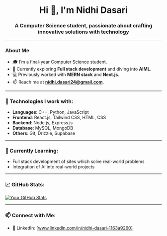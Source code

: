 <h1 align="center">Hi 👋, I'm Nidhi Dasari</h1>
<h3 align="center">A Computer Science student, passionate about crafting innovative solutions with technology</h3>

---

### About Me
- 🎓 I’m a final-year Computer Science student.
- 🌱 Currently exploring **Full stack development** and diving into **AIML**.
- 💻 Previously worked with **MERN stack** and **Next.js**.
- 📫 Reach me at **nidhi.dasari24@gmail.com**.

---

### 🔧 Technologies I work with:
- **Languages**: C++, Python, JavaScript
- **Frontend**: React.js, Tailwind CSS, HTML, CSS
- **Backend**: Node.js, Express.js
- **Database**: MySQL, MongoDB
- **Others**: Git, Drizzle, Supabase

---

### 🌱 Currently Learning:
- Full stack development of sites which solve real-world problems
- Integration of AI into real-world projects

---

### 📈 GitHub Stats:
[![Your GitHub Stats](https://github-readme-stats.vercel.app/api?username=Nidhi8828&show_icons=true&theme=dark)](https://github.com/Nidhi8828)

---

### 📫 Connect with Me:
- 💼 LinkedIn: [www.linkedin.com/in/nidhi-dasari-1163a9260]

<!--
**Nidhi8828/Nidhi8828** is a ✨ _special_ ✨ repository because its `README.md` (this file) appears on your GitHub profile.

Here are some ideas to get you started:

- 🔭 I’m currently working on ...
- 🌱 I’m currently learning ...
- 👯 I’m looking to collaborate on ...
- 🤔 I’m looking for help with ...
- 💬 Ask me about ...
- 📫 How to reach me: ...
- 😄 Pronouns: ...
- ⚡ Fun fact: ...
-->
